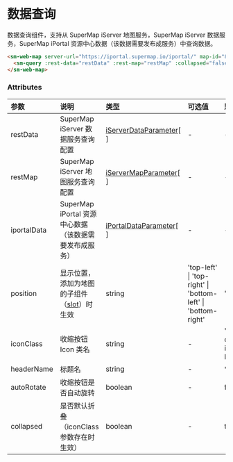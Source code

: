 # 数据查询

数据查询组件，支持从 SuperMap iServer 地图服务，SuperMap iServer 数据服务，SuperMap iPortal 资源中心数据（该数据需要发布成服务）中查询数据。

<sm-iframe src="https://iclient.supermap.io/examples/component/components_query_vue.html"></sm-iframe>

```html
<sm-web-map server-url="https://iportal.supermap.io/iportal/" map-id="801571284">
  <sm-query :rest-data="restData" :rest-map="restMap" :collapsed="false"></sm-query>
</sm-web-map>
```

### Attributes

| 参数        | 说明                                                                            | 类型                                                                                 | 可选值                                                       | 默认值                           |
| :---------- | :------------------------------------------------------------------------------ | :----------------------------------------------------------------------------------- | :----------------------------------------------------------- | :------------------------------- |
| restData    | SuperMap iServer 数据服务查询配置                                               | [iServerDataParameter](/zh/api/common-types/common-types.md#iserverdataparameter)[ ]       | -                                                            | -                                |
| restMap     | SuperMap iServer 地图服务查询配置                                               | [iServerMapParameter](/zh/api/common-types/common-types.md#iservermapparameter)[ ]         | -                                                            | -                                |
| iportalData | SuperMap iPortal 资源中心数据（该数据需要发布成服务）                           | [iPortalDataParameter](/zh/api/common-types/common-types.md#iportaldataparameter)[ ] | -                                                            | -                                |
| position    | 显示位置，添加为地图的子组件（[slot](https://cn.vuejs.org/v2/api/#slot)）时生效 | string                                                                               | 'top-left' \| 'top-right' \| 'bottom-left' \| 'bottom-right' | 'top-left'                       |
| iconClass   | 收缩按钮 Icon 类名                                                              | string                                                                               | -                                                            | 'sm-components-icon-search-list' |
| headerName  | 标题名                                                                          | string                                                                               | -                                                            | '查询'                           |
| autoRotate  | 收缩按钮是否自动旋转                                                            | boolean                                                                              | -                                                            | false                            |
| collapsed   | 是否默认折叠（iconClass 参数存在时生效）                                        | boolean                                                                              | -                                                            | true                             |
